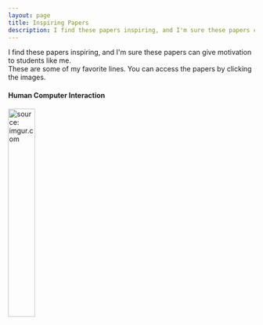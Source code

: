 ```yaml
---
layout: page
title: Inspiring Papers
description: I find these papers inspiring, and I'm sure these papers can give motivation to students like me.
---
```


I find these papers inspiring, and I'm sure these papers can give motivation to students like me.<br>
These are some of my favorite lines. You can access the papers by clicking the images.

#### Human Computer Interaction

<a href="https://pubsonline.informs.org/doi/pdf/10.1287/isre.2018.0784"><img src="https://i.imgur.com/DvRr2wu.jpg" width="33%" height="33%" title="source: imgur.com" /></a>
